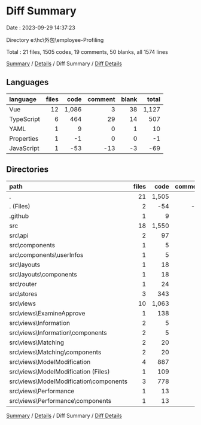 # Diff Summary

Date : 2023-09-29 14:37:23

Directory e:\\hc\\外包\\employee-Profiling

Total : 21 files, 1505 codes, 19 comments, 50 blanks, all 1574 lines

[Summary](results.md) / [Details](details.md) / Diff Summary / [Diff Details](diff-details.md)

## Languages

| language   | files |  code | comment | blank | total |
| :--------- | ----: | ----: | ------: | ----: | ----: |
| Vue        |    12 | 1,086 |       3 |    38 | 1,127 |
| TypeScript |     6 |   464 |      29 |    14 |   507 |
| YAML       |     1 |     9 |       0 |     1 |    10 |
| Properties |     1 |    -1 |       0 |     0 |    -1 |
| JavaScript |     1 |   -53 |     -13 |    -3 |   -69 |

## Directories

| path                                      | files |  code | comment | blank | total |
| :---------------------------------------- | ----: | ----: | ------: | ----: | ----: |
| .                                         |    21 | 1,505 |      19 |    50 | 1,574 |
| . (Files)                                 |     2 |   -54 |     -13 |    -3 |   -70 |
| .github                                   |     1 |     9 |       0 |     1 |    10 |
| src                                       |    18 | 1,550 |      32 |    52 | 1,634 |
| src\\api                                  |     2 |    97 |      10 |     5 |   112 |
| src\\components                           |     1 |     5 |       0 |     0 |     5 |
| src\\components\\userInfos                |     1 |     5 |       0 |     0 |     5 |
| src\\layouts                              |     1 |    18 |       1 |     1 |    20 |
| src\\layouts\\components                  |     1 |    18 |       1 |     1 |    20 |
| src\\router                               |     1 |    24 |       1 |     0 |    25 |
| src\\stores                               |     3 |   343 |      18 |     9 |   370 |
| src\\views                                |    10 | 1,063 |       2 |    37 | 1,102 |
| src\\views\\ExamineApprove                |     1 |   138 |       0 |    10 |   148 |
| src\\views\\Information                   |     2 |     5 |       0 |     0 |     5 |
| src\\views\\Information\\components       |     2 |     5 |       0 |     0 |     5 |
| src\\views\\Matching                      |     2 |    20 |       0 |    -2 |    18 |
| src\\views\\Matching\\components          |     2 |    20 |       0 |    -2 |    18 |
| src\\views\\ModelModification             |     4 |   887 |       2 |    30 |   919 |
| src\\views\\ModelModification (Files)     |     1 |   109 |       0 |     4 |   113 |
| src\\views\\ModelModification\\components |     3 |   778 |       2 |    26 |   806 |
| src\\views\\Performance                   |     1 |    13 |       0 |    -1 |    12 |
| src\\views\\Performance\\components       |     1 |    13 |       0 |    -1 |    12 |

[Summary](results.md) / [Details](details.md) / Diff Summary / [Diff Details](diff-details.md)
